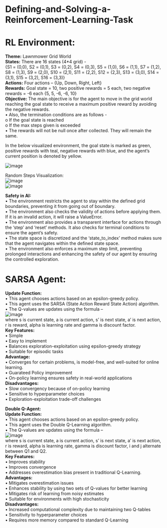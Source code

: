 # Defining-and-Solving-a-Reinforcement-Learning-Task  

# RL Environment:
**Theme:** Lawnmower Grid World  
**States:** There are 16 states (4*4 grid) -  
{S1 = (0,0), S2 = (0,1), S3 = (0,2), S4 = (0,3), S5 = (1,0), S6 = (1,1), S7 = (1,2), S8 = (1,3), S9 = (2,0), S10 = (2,1), S11 = (2,2), S12 = (2,3), S13 = (3,0), S14 = (3,1), S15 = (3,2), S16 = (3,3)}  
**Actions:** Four actions – {Up, Down, Right, Left}  
**Rewards:** Goal state = 10, two positive rewards = 5 each, two negative rewards = -6 each {5, 5, -6, -6, 10}  
**Objective:** The main objective is for the agent to move in the grid world reaching the goal state to receive a maximum positive reward by avoiding the negative rewards.  
• Also, the termination conditions are as follows -  
  o If the goal state is reached  
  o If the max steps given is exceeded  
• The rewards will not be null once after collected. They will remain the same.  

In the below visualized environment, the goal state is marked as green, positive rewards with teal, negative rewards with blue, and the agent’s current position is denoted by yellow.  

![image](https://github.com/user-attachments/assets/3985a158-4072-47d1-aabb-ccd3b23b36bc)  

Random Steps Visualization:  
![image](https://github.com/user-attachments/assets/a34600ae-a354-4a15-b20f-dbf5c8a81807)  
![image](https://github.com/user-attachments/assets/b1c3fe3f-eca4-4b7f-9a45-d2fbbebb0f8b)  

**Safety in AI:**  
• The environment restricts the agent to stay within the defined grid boundaries, preventing it from going out of boundary.  
• The environment also checks the validity of actions before applying them. If it is an invalid action, it will raise a ValueError.  
• The environment also provides a transparent interface for actions through the ‘step’ and ‘reset’ methods. It also checks for terminal conditions to ensure the agent’s safety.  
• The state space is discretized and the ‘state_to_index’ method makes sure that the agent navigates within the defined state space.  
• The environment also enforces a maximum step limit, preventing prolonged interactions and enhancing the safety of our agent by ensuring the controlled exploration.  


# SARSA Agent:  
**Update Function:**   
• This agent chooses actions based on an epsilon-greedy policy.  
• This agent uses the SARSA (State Action Reward State Action) algorithm.  
• The Q-values are updates using the formula –  
![image](https://github.com/user-attachments/assets/028d6050-dcdb-40f8-811e-356c0748d56e)  
 where s is current state, a is current action, s’ is next state, a’ is next action, r is reward, alpha is learning rate and gamma is discount factor.  
**Key Features:**  
• Simple  
• Easy to implement  
• Balances exploration-exploitation using epsilon-greedy strategy   
• Suitable for episodic tasks  
**Advantage:**  
• Converges for certain problems, is model-free, and well-suited for online learning.  
• Guarateed Policy improvement  
• On-policy learning ensures safety in real-world applications  
**Disadvantages:**  
• Slow convergency because of on-policy learning  
• Sensitive to hyperparameter choices  
• Exploration-exploitation trade-off challenges  

**Double Q-Agent:**  
**Update Function:**   
• This agent chooses actions based on an epsilon-greedy policy.  
• This agent uses the Double Q-Learning algorithm.  
• The Q-values are updates using the formula –   
![image](https://github.com/user-attachments/assets/650b72ac-bee8-4263-ae81-97458f832889)  
where s is current state, a is current action, s’ is next state, a’ is next action, r is reward, alpha is learning rate, gamma is discount factor, i and j alternate between Q1 and Q2.  
**Key Features:**  
• Improves stability  
• Improves convergence  
• Addresses overestimation bias present in traditional Q-Learning.  
**Advantages:**  
• Mitigates overestimation issues  
• Enhances stability by using two sets of Q-values for better learning  
• Mitigates risk of learning from noisy estimates  
• Suitable for environments with high stochasticity  
**Disadvantages:**  
• Increased computational complexity due to maintaining two Q-tables  
• Sensitivity to hyperparameter choices  
• Requires more memory compared to standard Q-Learning  


#
